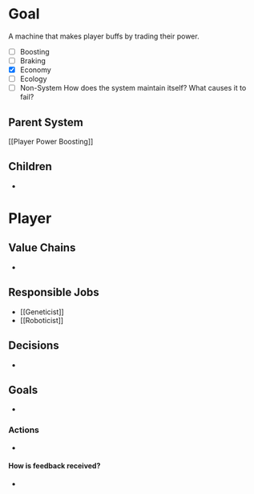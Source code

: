 # Goal
A machine that makes player buffs by trading their power.
- [ ] Boosting
- [ ] Braking
- [x] Economy
- [ ] Ecology
- [ ] Non-System
How does the system maintain itself? What causes it to fail?

## Parent System
[[Player Power Boosting]]
## Children
- 
# Player
## Value Chains
- 
## Responsible Jobs
- [[Geneticist]]
- [[Roboticist]]
## Decisions
- 
## Goals
- 
### Actions
- 
#### How is feedback received?
- 
